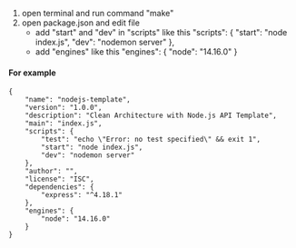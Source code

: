 1. open terminal and run command "make"
2. open package.json and edit file
    - add "start" and "dev" in "scripts" like this
        "scripts": {
            "start": "node index.js",
            "dev": "nodemon server"
        },
    - add "engines" like this
        "engines": {
            "node": "14.16.0"
        }

#### For example
```
{
    "name": "nodejs-template",
    "version": "1.0.0",
    "description": "Clean Architecture with Node.js API Template",
    "main": "index.js",
    "scripts": {
        "test": "echo \"Error: no test specified\" && exit 1",
        "start": "node index.js",
        "dev": "nodemon server"
    },
    "author": "",
    "license": "ISC",
    "dependencies": {
        "express": "^4.18.1"
    },
    "engines": {
        "node": "14.16.0"
    }
}
```
